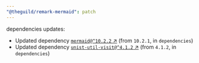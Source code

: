 ```yaml
---
"@theguild/remark-mermaid": patch
---
```

dependencies updates:
  - Updated dependency [`mermaid@^10.2.2` ↗︎](https://www.npmjs.com/package/mermaid/v/10.2.2) (from `10.2.1`, in `dependencies`)
  - Updated dependency [`unist-util-visit@^4.1.2` ↗︎](https://www.npmjs.com/package/unist-util-visit/v/4.1.2) (from `4.1.2`, in `dependencies`)
